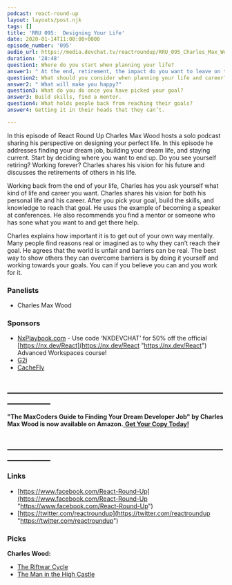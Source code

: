```yaml
---
podcast: react-round-up
layout: layouts/post.njk
tags: []
title: 'RRU 095:  Designing Your Life'
date: 2020-01-14T11:00:00+0000
episode_number: '095'
audio_url: https://media.devchat.tv/reactroundup/RRU_095_Charles_Max_Wood.mp3
duration: '28:48'
question1: Where do you start when planning your life?
answer1: " At the end, retirement, the impact do you want to leave on the world.\n"
question2: What should you consider when planning your life and career?
answer2: " What will make you happy?"
question3: What do you do once you have picked your goal?
answer3: Build skills, find a mentor.
question4: What holds people back from reaching their goals?
answer4: Getting it in their heads that they can’t.

---
```

In this episode of React Round Up Charles Max Wood hosts a solo podcast sharing his perspective on designing your perfect life. In this episode he addresses finding your dream job, building your dream life, and staying current. Start by deciding where you want to end up. Do you see yourself retiring? Working forever? Charles shares his vision for his future and discusses the retirements of others in his life.

Working back from the end of your life, Charles has you ask yourself what kind of life and career you want. Charles shares his vision for both his personal life and his career. After you pick your goal, build the skills, and knowledge to reach that goal. He uses the example of becoming a speaker at conferences. He also recommends you find a mentor or someone who has sone what you want to and get there help.

Charles explains how important it is to get out of your own way mentally. Many people find reasons real or imagined as to why they can’t reach their goal. He agrees that the world is unfair and barriers can be real. The best way to show others they can overcome barriers is by doing it yourself and working towards your goals. You can if you believe you can and you work for it.

### **Panelists**

* Charles Max Wood

### **Sponsors**

* [NxPlaybook.com](http://nxplaybook.com/) - Use code ‘NXDEVCHAT’ for 50% off the official[ ](https://nx.dev/React)[https://nx.dev/React](https://nx.dev/React "https://nx.dev/React") Advanced Workspaces course!
* [G2i](https://www.g2i.co/?utm_source=React_Native_Radio&utm_medium=Podcast)
* [CacheFly](https://www.cachefly.com/)

## **____________________________________________________________**

**"The MaxCoders Guide to Finding Your Dream Developer Job" by Charles Max Wood is now available on Amazon.**[ **Get Your Copy Today!**](https://www.amazon.com/gp/product/B081MBL5C9/ref=as_li_ss_tl?ie=UTF8&linkCode=sl1&tag=devchattv-20&linkId=9d61363241636e2546ef46abba198746&language=en_US)

## **____________________________________________________________**

### **Links**

* [https://www.facebook.com/React-Round-Up](https://www.facebook.com/React-Round-Up "https://www.facebook.com/React-Round-Up")
* [https://twitter.com/reactroundup](https://twitter.com/reactroundup "https://twitter.com/reactroundup")

### **Picks**

**Charles Wood:**

* [The Riftwar Cycle](https://en.wikipedia.org/wiki/The_Riftwar_Cycle)
* [The Man in the High Castle](https://en.wikipedia.org/wiki/The_Man_in_the_High_Castle_(TV_series))